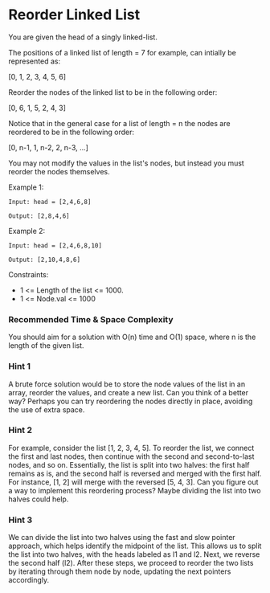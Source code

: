 # **Reorder Linked List**

You are given the head of a singly linked-list.

The positions of a linked list of length = 7 for example, can intially be represented as:

[0, 1, 2, 3, 4, 5, 6]

Reorder the nodes of the linked list to be in the following order:

[0, 6, 1, 5, 2, 4, 3]

Notice that in the general case for a list of length = n the nodes are reordered to be in the following order:

[0, n-1, 1, n-2, 2, n-3, ...]

You may not modify the values in the list's nodes, but instead you must reorder the nodes themselves.

Example 1:

```
Input: head = [2,4,6,8]

Output: [2,8,4,6]

```

Example 2:

```
Input: head = [2,4,6,8,10]

Output: [2,10,4,8,6]

```

Constraints:

- 1 <= Length of the list <= 1000.
- 1 <= Node.val <= 1000



### Recommended Time & Space Complexity

You should aim for a solution with O(n) time and O(1) space, where n is the length of the given list.


### Hint 1

A brute force solution would be to store the node values of the list in an array, reorder the values, and create a new list. Can you think of a better way? Perhaps you can try reordering the nodes directly in place, avoiding the use of extra space.


### Hint 2

For example, consider the list [1, 2, 3, 4, 5]. To reorder the list, we connect the first and last nodes, then continue with the second and second-to-last nodes, and so on. Essentially, the list is split into two halves: the first half remains as is, and the second half is reversed and merged with the first half. For instance, [1, 2] will merge with the reversed [5, 4, 3]. Can you figure out a way to implement this reordering process? Maybe dividing the list into two halves could help.


### Hint 3

We can divide the list into two halves using the fast and slow pointer approach, which helps identify the midpoint of the list. This allows us to split the list into two halves, with the heads labeled as l1 and l2. Next, we reverse the second half (l2). After these steps, we proceed to reorder the two lists by iterating through them node by node, updating the next pointers accordingly.